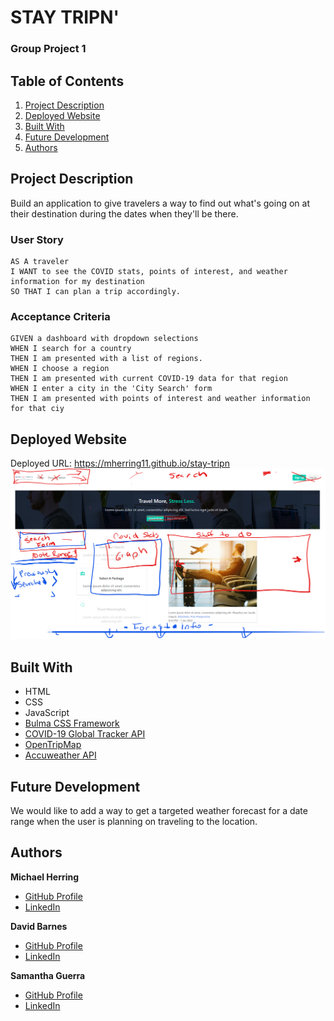 # STAY TRIPN'
### Group Project 1

## Table of Contents
1. [Project Description](#project-description)
2. [Deployed Website](#deployed-website)
3. [Built With](#built-with)
4. [Future Development](#future-development)
5. [Authors](#authors)

## Project Description
Build an application to give travelers a way to find out what's going on at their destination during the dates when they'll be there.
### User Story
```
AS A traveler
I WANT to see the COVID stats, points of interest, and weather information for my destination
SO THAT I can plan a trip accordingly.
```
### Acceptance Criteria
```
GIVEN a dashboard with dropdown selections
WHEN I search for a country
THEN I am presented with a list of regions.
WHEN I choose a region
THEN I am presented with current COVID-19 data for that region
WHEN I enter a city in the 'City Search' form
THEN I am presented with points of interest and weather information for that ciy
```

## Deployed Website
Deployed URL: https://mherring11.github.io/stay-tripn <br />
![Deployed website](./assets/Deployed%20Wireframe.png)

## Built With
* HTML
* CSS
* JavaScript
* [Bulma CSS Framework](https://bulma.io/)
* [COVID-19 Global Tracker API](https://rapidapi.com/popofibo/api/covid-19-global-tracker-with-regional-data/details)
* [OpenTripMap](https://opentripmap.io/product)
* [Accuweather API](https://rapidapi.com/stefan.skliarov/api/AccuWeather/details)

## Future Development
We would like to add a way to get a targeted weather forecast for a date range when the user is planning on traveling to the location.


## Authors
**Michael Herring**
- [GitHub Profile](https://github.com/mherring11)
- [LinkedIn](https://www.linkedin.com/in/michael-herring-aa602024/)

**David Barnes**
- [GitHub Profile](https://github.com/rohirrimsride)
- [LinkedIn](https://www.linkedin.com/in/dave-barnes-b017b945/)

**Samantha Guerra**
- [GitHub Profile](https://github.com/Sam-Antics)
- [LinkedIn](https://www.linkedin.com/in/seguerra/)
